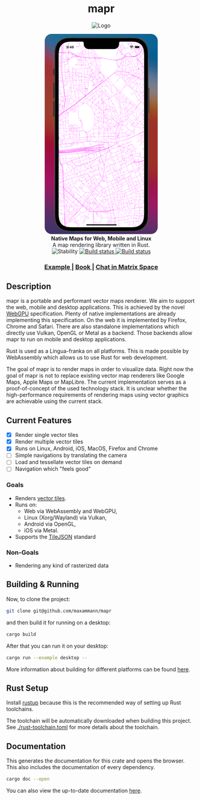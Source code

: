<h1 align="center">mapr</h1>
<p align="center">
  <img width="200px" alt="Logo" src="https://">
</p>
<div align="center">
  <img width="300px" src="docs/src/figures/mapr-ios.png" alt="preview">
</div>
<div align="center">
  <strong>Native Maps for Web, Mobile and Linux</strong>
</div>
<div align="center">
  A map rendering library written in Rust.
</div>

<div align="center">
  <img src="https://img.shields.io/badge/stability-experimental-orange.svg?style=flat-square" 
      alt="Stability" />
  <a href="https://github.com/maxammann/mapr/actions/workflows/rust.yml">    
    <img src="https://github.com/maxammann/mapr/actions/workflows/rust.yml/badge.svg"
        alt="Build status" /> 
  </a>
  <a href="https://matrix.to/#/#mapr:matrix.org">    
    <img src="https://img.shields.io/static/v1?label=Space&message=%23mapr&color=blue&logo=matrix"
        alt="Build status" />
  </a>
</div>

<div align="center">
  <h3>
    <a href="https://">
      Example
    </a>
    <span> | </span>
    <a href="https://maxammann.org/mapr-docs">
      Book
    </a> | </span>
    <a href="https://matrix.to/#/#mapr:matrix.org">
      Chat in Matrix Space
    </a>
  </h3>
</div>

## Description

mapr is a portable and performant vector maps renderer. We aim to support the web, mobile and desktop applications. This
is achieved by the novel [WebGPU](https://www.w3.org/TR/webgpu/) specification. Plenty of native implementations are
already implementing this specification. On the web it is implemented by Firefox, Chrome and Safari. There are also
standalone implementations which directly use Vulkan, OpenGL or Metal as a backend. Those backends allow mapr to run on
mobile and desktop applications.

Rust is used as a Lingua-franka on all platforms. This is made possible by WebAssembly which allows us to use Rust for
web development.

The goal of mapr is to render maps in order to visualize data. Right now the goal of mapr is not to replace existing
vector map renderers like Google Maps, Apple Maps or MapLibre. The current implementation serves as a proof-of-concept
of the used technology stack. It is unclear whether the high-performance requirements of rendering maps using vector
graphics are achievable using the current stack.

## Current Features

* [x] Render single vector tiles
* [x] Render multiple vector tiles
* [x] Runs on Linux, Android, iOS, MacOS, Firefox and Chrome
* [ ] Simple navigations by translating the camera
* [ ] Load and tessellate vector tiles on demand
* [ ] Navigation which "feels good"

### Goals

* Renders [vector tiles](https://docs.mapbox.com/vector-tiles/specification/).
* Runs on:
    * Web via WebAssembly and WebGPU,
    * Linux (Xorg/Wayland) via Vulkan,
    * Android via OpenGL,
    * iOS via Metal.
* Supports the [TileJSON](https://docs.mapbox.com/help/glossary/tilejson/) standard

### Non-Goals

* Rendering any kind of rasterized data

## Building & Running

Now, to clone the project:

```bash
git clone git@github.com/maxammann/mapr
```

and then build it for running on a desktop:

```bash
cargo build
```

After that you can run it on your desktop:

```bash
cargo run --example desktop --
```

More information about building for different platforms can be
found [here](https://maxammann.org/mapr-docs/building.html).

## Rust Setup

Install [rustup](https://rustup.rs/) because this is the recommended way of setting up Rust toolchains.

The toolchain will be automatically downloaded when building this project.
See [./rust-toolchain.toml](./rust-toolchain.toml) for more details about the toolchain.

## Documentation

This generates the documentation for this crate and opens the browser. This also includes the documentation of every
dependency.

```bash
cargo doc --open
```

You can also view the up-to-date documentation [here](https://).

